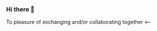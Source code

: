 ### Hi there 👋

<!--
**TokyRatsito/TokyRatsito** is a ✨ _special_ ✨ repository because its `README.md` (this file) appears on your GitHub profile.

Here are some ideas to get you started:
💙The heart and soul of the company is creativity and innovation 💙
- 😃 I'm Toky. 
- 🔭 I’m interested in web business, 
- 🌱 I’m currently learning on digital profesion.
- 👯 I’m looking to collaborate on many projects to see all the methodology of digital business in the world. Good luck for me!

<br><br>
- 📫 How to reach me: tokiratsito@gmail.com
- 🗨️ More about me: www.linkedin.com/in/tokinirina-ratsitomandimby-7991bef11
<br><br>

--> To pleasure of exchanging and/or collaborating together <--
